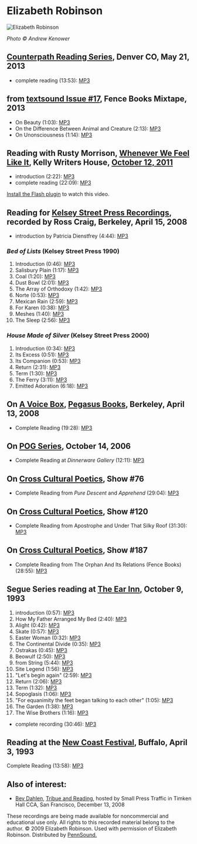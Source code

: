 Elizabeth Robinson
==================

![Elizabeth Robinson](http://media.sas.upenn.edu/pennsound/authors/Robinson-Elizabeth/elizabeth-robinson.jpg)

*Photo © Andrew Kenower*

[Counterpath Reading Series](Counterpath.php), Denver CO, May 21, 2013
----------------------------------------------------------------------

-   complete reading (13:53): [MP3](http://media.sas.upenn.edu/pennsound/groups/Counterpath/05-21-13_Robinson-Kondrich-Irwin/Robinson-Elizabeth_reading_Denver_Counterpath_5-21-13.mp3)

from [textsound Issue \#17](textsound-17.php), Fence Books Mixtape, 2013
------------------------------------------------------------------------

-   On Beauty (1:03): [MP3](http://media.sas.upenn.edu/pennsound/groups/textsound/17/Robinson-Elizabeth_17_On-Beauty_Textsound_Issue-17_Fence-Books-Mix-Tape.mp3)
-   On the Difference Between Animal and Creature (2:13): [MP3](http://media.sas.upenn.edu/pennsound/groups/textsound/17/Robinson-Elizabeth_18_On-the-Difference-Between-Animal-and-Creature_Textsound_Issue-17_Fence-Books-Mix-Tape.mp3)
-   On Unonsciousness (1:14): [MP3](http://media.sas.upenn.edu/pennsound/groups/textsound/17/Robinson-Elizabeth_19_On-Unconsciousness_Textsound_Issue-17_Fence-Books-Mix-Tape.mp3)


Reading with Rusty Morrison, [Whenever We Feel Like It](Whenever-We-Feel-Like-It.php), Kelly Writers House, [October 12, 2011](http://writing.upenn.edu/wh/calendar/1011.php#12)
--------------------------------------------------------------------------------------------------------------------------------------------------------------------------------

-   introduction (2:22): [MP3](http://media.sas.upenn.edu/pennsound/groups/Whenever-We-Feel-Like-It/10-12-11/Taransky-Michelle_03_Intro-To-Robinson_WWFLI_KWH-UPenn_10-12-11.mp3)
-   complete reading (22:09): [MP3](http://media.sas.upenn.edu/pennsound/groups/Whenever-We-Feel-Like-It/10-12-11/Robinson-Elizabeth_04_Complete-Reading_WWFLI_KWH-UPenn_10-12-11.mp3)

  

[Install the Flash plugin](http://get.adobe.com/flashplayer/) to watch this video.

  
  

Reading for [Kelsey Street Press Recordings](Kelsey-Street.php), recorded by Ross Craig, Berkeley, April 15, 2008
-----------------------------------------------------------------------------------------------------------------

-   introduction by Patricia Dienstfrey (4:44): [MP3](http://media.sas.upenn.edu/pennsound/authors/Robinson-Elizabeth/Robinson-Elizabeth_Introduction-by-Patricia-Dienstfrey_Kelsey-Street-Press-Recordings_4-15-08.mp3)

### *Bed of Lists* (Kelsey Street Press 1990)

1.  Introduction (0:46): [MP3](http://media.sas.upenn.edu/pennsound/authors/Robinson-Elizabeth/Bed-Of-Lists/Robinson-Elizabeth_01_Introduction_Bed-of-Lists_4-15-08.mp3)
2.  Salisbury Plain (1:17): [MP3](http://media.sas.upenn.edu/pennsound/authors/Robinson-Elizabeth/Bed-Of-Lists/Robinson-Elizabeth_02_Salisbury-Plain_Bed-of-Lists_4-15-08.mp3)
3.  Coal (1:20): [MP3](http://media.sas.upenn.edu/pennsound/authors/Robinson-Elizabeth/Bed-Of-Lists/Robinson-Elizabeth_03_Coal_Bed-of-Lists_4-15-08.mp3)
4.  Dust Bowl (2:01): [MP3](http://media.sas.upenn.edu/pennsound/authors/Robinson-Elizabeth/Bed-Of-Lists/Robinson-Elizabeth_04_Dust-Bowl_Bed-of_lists_4-15-08.mp3)
5.  The Array of Orthodoxy (1:42): [MP3](http://media.sas.upenn.edu/pennsound/authors/Robinson-Elizabeth/Bed-Of-Lists/Robinson-Elizabeth_05_The-Array-of-Orthodoxy_Bed-of-Lists_4-15-08.mp3)
6.  Norte (0:53): [MP3](http://media.sas.upenn.edu/pennsound/authors/Robinson-Elizabeth/Bed-Of-Lists/Robinson-Elizabeth_06_Norte_Bed-of-Lists_4-15-08.mp3)
7.  Mexican Rain (2:59): [MP3](http://media.sas.upenn.edu/pennsound/authors/Robinson-Elizabeth/Bed-Of-Lists/Robinson-Elizabeth_07_Mexican-Rain_Bed-of-Lists_4-15-08.mp3)
8.  For Karen (0:38): [MP3](http://media.sas.upenn.edu/pennsound/authors/Robinson-Elizabeth/Bed-Of-Lists/Robinson-Elizabeth_08_For-Karen_Bed-of-Lists_4-15-08.mp3)
9.  Meshes (1:40): [MP3](http://media.sas.upenn.edu/pennsound/authors/Robinson-Elizabeth/Bed-Of-Lists/Robinson-Elizabeth_09_Meshes_Bed-of-Lists_4-15-08.mp3)
10. The Sleep (2:56): [MP3](http://media.sas.upenn.edu/pennsound/authors/Robinson-Elizabeth/Bed-Of-Lists/Robinson-Elizabeth_10_The-Sleep_Bed-of-Lists_4-15-08.mp3)

### *House Made of Silver* (Kelsey Street Press 2000)

1.  Introduction (0:34): [MP3](http://media.sas.upenn.edu/pennsound/authors/Robinson-Elizabeth/House-Made-Of-Silver/Robinson-Elizabeth_01_Introduction_House-Made-of-Silver_4-15-08.mp3)
2.  Its Excess (0:51): [MP3](http://media.sas.upenn.edu/pennsound/authors/Robinson-Elizabeth/House-Made-Of-Silver/Robinson-Elizabeth_02_Its-Excess_House-Made-of_Sliver_4-15-08.mp3)
3.  Its Companion (0:53): [MP3](http://media.sas.upenn.edu/pennsound/authors/Robinson-Elizabeth/House-Made-Of-Silver/Robinson-Elizabeth_03_Its-Companopn_House-Made-of-Silver_4-15-08.mp3)
4.  Return (2:31): [MP3](http://media.sas.upenn.edu/pennsound/authors/Robinson-Elizabeth/House-Made-Of-Silver/Robinson-Elizabeth_04_Return_House-Made-of-Silver_4-15-08.mp3)
5.  Term (1:30): [MP3](http://media.sas.upenn.edu/pennsound/authors/Robinson-Elizabeth/House-Made-Of-Silver/Robinson-Elizabeth_05_Term_House-Made-of-Silver_4-15-08.mp3)
6.  The Ferry (3:11): [MP3](http://media.sas.upenn.edu/pennsound/authors/Robinson-Elizabeth/House-Made-Of-Silver/Robinson-Elizabeth_06_The-Ferry_House-Made-of-Silver_4-15-08.mp3)
7.  Emitted Adoration (6:18): [MP3](http://media.sas.upenn.edu/pennsound/authors/Robinson-Elizabeth/House-Made-Of-Silver/Robinson-Elizabeth_07_Emitted-Adoration_House-Made-of-Silver_4-15-08.mp3)

On [**A Voice Box**](http://writing.upenn.edu/pennsound/x/A-Voice-Box.php), [Pegasus Books](http://andrewkenower.typepad.com/a_voice_box/2008/06/elizabeth-robin.html), Berkeley, April 13, 2008
------------------------------------------------------------------------------------------------------------------------------------------------------------------------------------------------

-   Complete Reading (19:28): [MP3](http://media.sas.upenn.edu/pennsound/authors/Robinson-Elizabeth/Robinson-Elizabeth_Complete-Reading_A-Voice-Box_Pegasus-Books_04-13-08.mp3)

On [POG Series](http://www.writing.upenn.edu/pennsound/x/Pog-Sound.html), October 14, 2006
------------------------------------------------------------------------------------------

-   Complete Reading at *Dinnerware Gallery* (12:11): [MP3](http://media.sas.upenn.edu/Pennsound/authors/Robinson-Elizabeth/Robinson-Elizabeth_03_Complete-reading_POG-series_Dinnerware-Gallery_Tuscon-AZ_10-14-06.mp3)

On [Cross Cultural Poetics](http://www.writing.upenn.edu/pennsound/x/XCP.html), Show \#76
-----------------------------------------------------------------------------------------

-   Complete Reading from *Pure Descent* and *Apprehend* (29:04): [MP3](http://media.sas.upenn.edu/pennsound/groups/XCP/XCP_76_Robinson_2005.mp3)

On [Cross Cultural Poetics](http://www.writing.upenn.edu/pennsound/x/XCP.html), Show \#120
------------------------------------------------------------------------------------------

-   Complete Reading from <span class="title">Apostrophe</span> and <span class="title">Under That Silky Roof</span> (31:30): [MP3](http://media.sas.upenn.edu/pennsound/groups/XCP/XCP_120_Robinson_11-26-06.mp3)

On [Cross Cultural Poetics](http://www.writing.upenn.edu/pennsound/x/XCP.html), Show \#187
------------------------------------------------------------------------------------------

-   Complete Reading from The Orphan And Its Relations (Fence Books) (28:55): [MP3](http://media.sas.upenn.edu/pennsound/groups/XCP/XCP_187_Robinson_03-15-09.mp3)


Segue Series reading at [The Ear Inn](Ear-Inn.php), October 9, 1993
-------------------------------------------------------------------

1.  introduction (0:57): [MP3](http://media.sas.upenn.edu/pennsound/authors/Robinson-Elizabeth/10-9-93/Robinson-Elizabeth_01_introduction_Ear-Inn_NYC_10-9-93.mp3)
2.  How My Father Arranged My Bed (2:40): [MP3](http://media.sas.upenn.edu/pennsound/authors/Robinson-Elizabeth/10-9-93/Robinson-Elizabeth_02_How-My-Father-Arranged-My-Bed_Ear-Inn_NYC_10-9-93.mp3)
3.  Alight (0:42): [MP3](http://media.sas.upenn.edu/pennsound/authors/Robinson-Elizabeth/10-9-93/Robinson-Elizabeth_03_Alight_Ear-Inn_NYC_10-9-93.mp3)
4.  Skate (0:57): [MP3](http://media.sas.upenn.edu/pennsound/authors/Robinson-Elizabeth/10-9-93/Robinson-Elizabeth_04_Skate_Ear-Inn_NYC_10-9-93.mp3)
5.  Easter Woman (0:32): [MP3](http://media.sas.upenn.edu/pennsound/authors/Robinson-Elizabeth/10-9-93/Robinson-Elizabeth_05_Easter-Woman_Ear-Inn_NYC_10-9-93.mp3)
6.  The Continental Divide (0:35): [MP3](http://media.sas.upenn.edu/pennsound/authors/Robinson-Elizabeth/10-9-93/Robinson-Elizabeth_06_The-Continental-Divide_Ear-Inn_NYC_10-9-93.mp3)
7.  Ostrakas (0:45): [MP3](http://media.sas.upenn.edu/pennsound/authors/Robinson-Elizabeth/10-9-93/Robinson-Elizabeth_07_Ostrakas_Ear-Inn_NYC_10-9-93.mp3)
8.  Beowulf (2:50): [MP3](http://media.sas.upenn.edu/pennsound/authors/Robinson-Elizabeth/10-9-93/Robinson-Elizabeth_08_Beowulf_Ear-Inn_NYC_10-9-93.mp3)
9.  from String (5:44): [MP3](http://media.sas.upenn.edu/pennsound/authors/Robinson-Elizabeth/10-9-93/Robinson-Elizabeth_09_from-String_Ear-Inn_NYC_10-9-93.mp3)
10. Site Legend (1:56): [MP3](http://media.sas.upenn.edu/pennsound/authors/Robinson-Elizabeth/10-9-93/Robinson-Elizabeth_10_Site-Legend_Ear-Inn_NYC_10-9-93.mp3)
11. "Let's begin again" (2:59): [MP3](http://media.sas.upenn.edu/pennsound/authors/Robinson-Elizabeth/10-9-93/Robinson-Elizabeth_11_Lets-begin-again_Ear-Inn_NYC_10-9-93.mp3)
12. Return (2:06): [MP3](http://media.sas.upenn.edu/pennsound/authors/Robinson-Elizabeth/10-9-93/Robinson-Elizabeth_12_Return_Ear-Inn_NYC_10-9-93.mp3)
13. Term (1:32): [MP3](http://media.sas.upenn.edu/pennsound/authors/Robinson-Elizabeth/10-9-93/Robinson-Elizabeth_13_Term_Ear-Inn_NYC_10-9-93.mp3)
14. Sopoglasis (1:06): [MP3](http://media.sas.upenn.edu/pennsound/authors/Robinson-Elizabeth/10-9-93/Robinson-Elizabeth_14_Sopoglasis_Ear-Inn_NYC_10-9-93.mp3)
15. "For equanimity the feet began talking to each other" (1:05): [MP3](http://media.sas.upenn.edu/pennsound/authors/Robinson-Elizabeth/10-9-93/Robinson-Elizabeth_15_For-equanimity-the-feet-began_Ear-Inn_NYC_10-9-93.mp3)
16. The Garden (1:38): [MP3](http://media.sas.upenn.edu/pennsound/authors/Robinson-Elizabeth/10-9-93/Robinson-Elizabeth_16_The-Garden_Ear-Inn_NYC_10-9-93.mp3)
17. The Wise Brothers (1:16): [MP3](http://media.sas.upenn.edu/pennsound/authors/Robinson-Elizabeth/10-9-93/Robinson-Elizabeth_18_The-Wise-Brothers_Ear-Inn_NYC_10-9-93.mp3)

-   complete recording (30:46): [MP3](http://media.sas.upenn.edu/pennsound/authors/Robinson-Elizabeth/Robinson-Elizabeth_Complete-Reading_Ear-Inn_NYC_10-9-93.mp3)


Reading at the [New Coast Festival](http://writing.upenn.edu/pennsound/x/New-Coast.php), Buffalo, April 3, 1993
---------------------------------------------------------------------------------------------------------------

Complete Reading (13:58): [MP3](http://media.sas.upenn.edu/pennsound/authors/Robinson-Elizabeth/Robinson-Elizabeth_New-Coast_4-3-93.mp3)

Also of interest:
-----------------

-   [Bev Dahlen](http://writing.upenn.edu/pennsound/x/Dahlen.php), [Tribue and Reading](http://writing.upenn.edu/pennsound/x/Dahlen-Tribute.php), hosted by Small Press Traffic in Timken Hall CCA, San Francisco, December 13, 2008

These recordings are being
made available for noncommercial and educational use only. All
rights to this recorded material belong to the author. © 2009
Elizabeth Robinson. Used with permission of Elizabeth Robinson.
Distributed by [PennSound.](../index.html)
